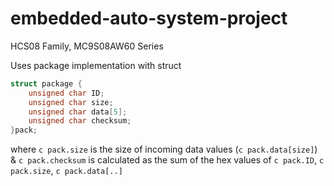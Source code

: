 # embedded-auto-system-project
HCS08 Family,
MC9S08AW60 Series

Uses package implementation with struct

```c
struct package {
	unsigned char ID;
	unsigned char size;
	unsigned char data[5];
	unsigned char checksum;
}pack;
```

where ```c pack.size``` is the size of incoming data values (```c pack.data[size]```)   
& ```c pack.checksum``` is calculated as the sum of the hex values of ```c pack.ID```, ```c pack.size```, ```c pack.data[..]```
